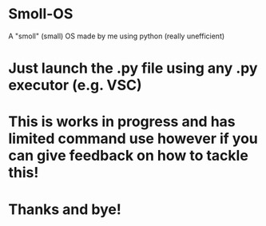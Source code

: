 # Smoll-OS
A "smoll" (small) OS made by me using python (really unefficient)
#
# Just launch the .py file using any .py executor (e.g. VSC)
#
# This is works in progress and has limited command use however if you can give feedback on how to tackle this!
#
# Thanks and bye!
